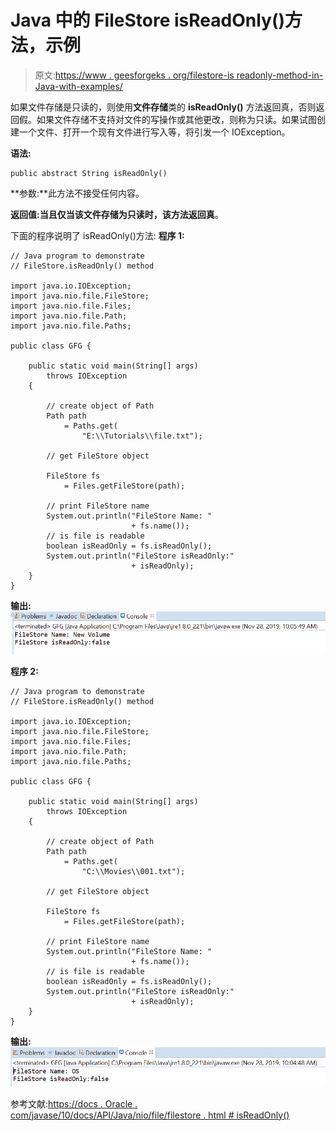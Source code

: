 # Java 中的 FileStore isReadOnly()方法，示例

> 原文:[https://www . geesforgeks . org/filestore-is readonly-method-in-Java-with-examples/](https://www.geeksforgeeks.org/filestore-isreadonly-method-in-java-with-examples/)

如果文件存储是只读的，则使用**文件存储**类的 **isReadOnly()** 方法返回真，否则返回假。如果文件存储不支持对文件的写操作或其他更改，则称为只读。如果试图创建一个文件、打开一个现有文件进行写入等，将引发一个 IOException。

**语法:**

```
public abstract String isReadOnly()

```

**参数:**此方法不接受任何内容。

**返回值:**当且仅当该文件存储为只读时，该方法返回**真**。

下面的程序说明了 isReadOnly()方法:
**程序 1:**

```
// Java program to demonstrate
// FileStore.isReadOnly() method

import java.io.IOException;
import java.nio.file.FileStore;
import java.nio.file.Files;
import java.nio.file.Path;
import java.nio.file.Paths;

public class GFG {

    public static void main(String[] args)
        throws IOException
    {

        // create object of Path
        Path path
            = Paths.get(
                "E:\\Tutorials\\file.txt");

        // get FileStore object

        FileStore fs
            = Files.getFileStore(path);

        // print FileStore name
        System.out.println("FileStore Name: "
                           + fs.name());
        // is file is readable
        boolean isReadOnly = fs.isReadOnly();
        System.out.println("FileStore isReadOnly:"
                           + isReadOnly);
    }
}
```

**输出:**
![](img/9076ff451c4788ce5cb82c36286ca983.png)

**程序 2:**

```
// Java program to demonstrate
// FileStore.isReadOnly() method

import java.io.IOException;
import java.nio.file.FileStore;
import java.nio.file.Files;
import java.nio.file.Path;
import java.nio.file.Paths;

public class GFG {

    public static void main(String[] args)
        throws IOException
    {

        // create object of Path
        Path path
            = Paths.get(
                "C:\\Movies\\001.txt");

        // get FileStore object

        FileStore fs
            = Files.getFileStore(path);

        // print FileStore name
        System.out.println("FileStore Name: "
                           + fs.name());
        // is file is readable
        boolean isReadOnly = fs.isReadOnly();
        System.out.println("FileStore isReadOnly:"
                           + isReadOnly);
    }
}
```

**输出:**
![](img/bacaedd944cdf53782e48d9f91cde928.png)

参考文献:[https://docs . Oracle . com/javase/10/docs/API/Java/nio/file/filestore . html # isReadOnly()](https://docs.oracle.com/javase/10/docs/api/java/nio/file/FileStore.html#isReadOnly())